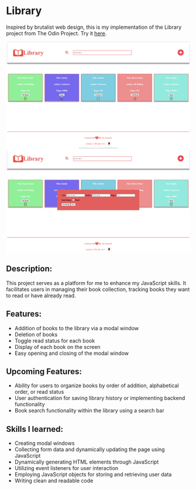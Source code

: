 # Library

Inspired by brutalist web design, this is my implementation of the Library project from The Odin Project. Try it [here](https://giahenville.github.io/Library/).

<img src="./img/demo1.png" alt="Demo image for library" width="600px">
<img src="./img/demo2.png" alt="Demo image for library" width="600px">

## Description:

This project serves as a platform for me to enhance my JavaScript skills. It facilitates users in managing their book collection, tracking books they want to read or have already read.

## Features:

* Addition of books to the library via a modal window
* Deletion of books
* Toggle read status for each book
* Display of each book on the screen
* Easy opening and closing of the modal window

## Upcoming Features:

* Ability for users to organize books by order of addition, alphabetical order, or read status
* User authentication for saving library history or implementing backend functionality
* Book search functionality within the library using a search bar

## Skills I learned:

* Creating modal windows
* Collecting form data and dynamically updating the page using JavaScript
* Dynamically generating HTML elements through JavaScript
* Utilizing event listeners for user interaction
* Employing JavaScript objects for storing and retrieving user data
* Writing clean and readable code
